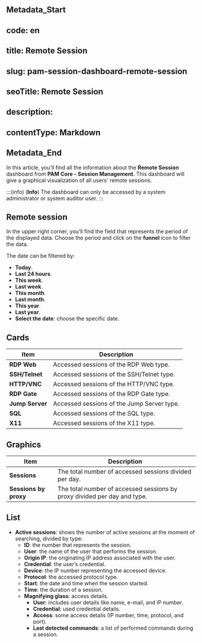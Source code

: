 ## Metadata_Start 
## code: en
## title: Remote Session 
## slug: pam-session-dashboard-remote-session 
## seoTitle: Remote Session 
## description:  
## contentType: Markdown 
## Metadata_End
In this article, you’ll find all the information about the **Remote Session** dashboard from **PAM Core - Session Management**. This dashboard will give a graphical visualization of all users' remote sessions.

:::(info) (**Info**)
The dashboard can only be accessed by a system administrator or system auditor user.
:::

## Remote session

In the upper right corner, you’ll find the field that represents the period of the displayed data. Choose the period and click on the **funnel** icon to filter the data.

The date can be filtered by:

* **Today**.
* **Last 24 hours**.
* **This week**.
* **Last week**.
* **This month**.
* **Last month**.
* **This year**.
* **Last year**.
* **Select the date**: choose the specific date.

## Cards

|**Item**|**Description**|
|---|---|
**RDP Web**|Accessed sessions of the RDP Web type.
**SSH/Telnet**|Accessed sessions of the SSH/Telnet type.
**HTTP/VNC**|Accessed sessions of the HTTP/VNC type.
**RDP Gate**|Accessed sessions of the RDP Gate type.
**Jump Server**|Accessed sessions of the Jump Server type.
**SQL**|Accessed sessions of the SQL type.
**X11**|Accessed sessions of the X11 type.

## Graphics

**Item**|**Description**
|---|---|
**Sessions**|The total number of accessed sessions divided per day.
**Sessions by proxy**|The total number of accessed sessions by proxy divided per day and type.


## List

* **Active sessions**: shows the number of active sessions at the moment of searching, divided by type:
    * **ID**: the number that represents the session.
    * **User**: the name of the user that performs the session.
    * **Origin IP**: the originating IP address associated with the user.
    * **Credential**: the user’s credential.
    * **Device**: the IP number representing the accessed device.
    * **Protocol**: the accessed protocol type.
    * **Start**: the date and time when the session started.
    * **Time**: the duration of a session.
    * **Magnifying glass**: access details.
        * **User**: includes user details like name, e-mail, and IP number.
        * **Credential**: used credential details.
        * **Access**: some access details (IP number, time, protocol, and port).
        * **Last detected commands**: a list of performed commands during a session.